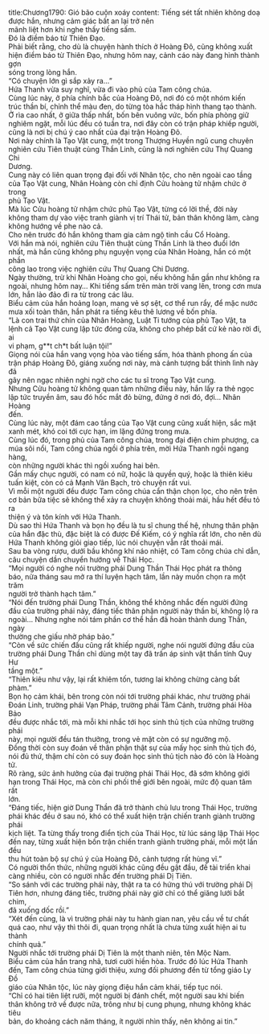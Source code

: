 title:Chương1790: Gió bão cuộn xoáy
content:
Tiếng sét tất nhiên không doạ được hắn, nhưng cảm giác bất an lại trở nên<br>mãnh liệt hơn khi nghe thấy tiếng sấm.<br>Đó là điềm báo từ Thiên Đạo.<br>Phải biết rằng, cho dù là chuyện hành thích ở Hoàng Đô, cũng không xuất<br>hiện điềm báo từ Thiên Đạo, nhưng hôm nay, cảnh cáo này đang hình thành gợn<br>sóng trong lòng hắn.<br>“Có chuyện lớn gì sắp xảy ra…”<br>Hứa Thanh vừa suy nghĩ, vừa đi vào phủ của Tam công chúa.<br>Cùng lúc này, ở phía chính bắc của Hoàng Đô, nơi đó có một nhóm kiến<br>trúc thần bí, chỉnh thể màu đen, do từng tòa hắc tháp hình thang tạo thành.<br>Ở rìa cao nhất, ở giữa thấp nhất, bốn bên vuông vức, bốn phía phòng giữ<br>nghiêm ngặt, mỗi lúc đều có tuần tra, nơi đây còn có trận pháp khiếp người,<br>cũng là nơi bị chú ý cao nhất của đại trận Hoàng Đô.<br>Nơi này chính là Tạo Vật cung, một trong Thượng Huyền ngũ cung chuyên<br>nghiên cứu Tiên thuật cùng Thần Linh, cũng là nơi nghiên cứu Thự Quang Chi<br>Dương.<br>Cung này có liên quan trọng đại đối với Nhân tộc, cho nên ngoài cao tầng<br>của Tạo Vật cung, Nhân Hoàng còn chỉ định Cửu hoàng tử nhậm chức ở trong<br>phủ Tạo Vật.<br>Mà lúc Cửu hoàng tử nhậm chức phủ Tạo Vật, từng có lời thề, đời này<br>không tham dự vào việc tranh giành vị trí Thái tử, bản thân không làm, càng<br>không hướng về phe nào cả.<br>Cho nên trước đó hắn không tham gia cảm ngộ tinh cầu Cổ Hoàng.<br>Với hắn mà nói, nghiên cứu Tiên thuật cùng Thần Linh là theo đuổi lớn<br>nhất, mà hắn cũng không phụ nguyện vọng của Nhân Hoàng, hắn có một phần<br>công lao trong việc nghiên cứu Thự Quang Chi Dương.<br>Ngày thường, trừ khi Nhân Hoàng cho gọi, nếu không hắn gần như không ra<br>ngoài, nhưng hôm nay… Khi tiếng sấm trên màn trời vang lên, trong cơn mưa<br>lớn, hắn lảo đảo đi ra từ trong các lâu.<br>Biểu cảm của hắn hoảng loạn, mang vẻ sợ sệt, cơ thể run rẩy, để mặc nước<br>mưa xối toàn thân, hắn phát ra tiếng kêu thê lương về bốn phía.<br>“Là con trai thứ chín của Nhân Hoàng, Luật Ti tướng của phủ Tạo Vật, ta<br>lệnh cả Tạo Vật cung lập tức đóng cửa, không cho phép bất cứ kẻ nào rời đi, ai<br>vi phạm, g**t ch*t bất luận tội!”<br>Giọng nói của hắn vang vọng hòa vào tiếng sấm, hóa thành phong ấn của<br>trận pháp Hoàng Đô, giáng xuống nơi này, mà cảnh tượng bất thình lình này đã<br>gây nên ngạc nhiên nghi ngờ cho các tu sĩ trong Tạo Vật cung.<br>Nhưng Cửu hoàng tử không quan tâm những điều này, hắn lấy ra thẻ ngọc<br>lập tức truyền âm, sau đó hốc mắt đỏ bừng, đứng ở nơi đó, đợi… Nhân Hoàng<br>đến.<br>Cùng lúc này, một đám cao tầng của Tạo Vật cung cũng xuất hiện, sắc mặt<br>xanh mét, khó coi tới cực hạn, im lặng đứng trong mưa.<br>Cùng lúc đó, trong phủ của Tam công chúa, trong đại điện chim phượng, ca<br>múa sôi nổi, Tam công chúa ngồi ở phía trên, mời Hứa Thanh ngồi ngang hàng,<br>còn những người khác thì ngồi xuống hai bên.<br>Gần mấy chục người, có nam có nữ, hoặc là quyền quý, hoặc là thiên kiêu<br>tuấn kiệt, còn có cả Mạnh Vân Bạch, trò chuyện rất vui.<br>Vì mỗi một người đều được Tam công chúa cẩn thận chọn lọc, cho nên trên<br>cơ bản bữa tiệc sẽ không thể xảy ra chuyện không thoải mái, hầu hết đều tỏ ra<br>thiện ý và tôn kính với Hứa Thanh.<br>Dù sao thì Hứa Thanh và bọn họ đều là tu sĩ chung thế hệ, nhưng thân phận<br>của hắn đặc thù, đặc biệt là có được Đế Kiếm, có ý nghĩa rất lớn, cho nên dù<br>Hứa Thanh không giỏi giao tiếp, lúc nói chuyện vẫn rất thoải mái.<br>Sau ba vòng rượu, dưới bầu không khí náo nhiệt, có Tam công chúa chỉ dẫn,<br>câu chuyện dần chuyển hướng về Thái Học.<br>“Mọi người có nghe nói trường phái Dung Thần Thái Học phát ra thông<br>báo, nửa tháng sau mở ra thí luyện hạch tâm, lần này muốn chọn ra một trăm<br>người trở thành hạch tâm.”<br>“Nói đến trường phái Dung Thần, không thể không nhắc đến người đứng<br>đầu của trường phái này, đáng tiếc thân phận người này thần bí, không lộ ra<br>ngoài… Nhưng nghe nói tám phần cơ thể hắn đã hoàn thành dung Thần, ngày<br>thường che giấu nhờ pháp bảo.”<br>“Còn về sức chiến đấu cũng rất khiếp người, nghe nói người đứng đầu của<br>trường phái Dung Thần chỉ dùng một tay đã trấn áp sinh vật thần tính Quy Hư<br>tầng một.”<br>“Thiên kiêu như vậy, lại rất khiêm tốn, tương lai không chừng càng bất<br>phàm.”<br>Bọn họ cảm khái, bên trong còn nói tới trường phái khác, như trường phái<br>Đoán Linh, trường phái Vạn Pháp, trường phái Tâm Cảnh, trường phái Hòa Bảo<br>đều được nhắc tới, mà mỗi khi nhắc tới học sinh thủ tịch của những trường phái<br>này, mọi người đều tán thưởng, trong vẻ mặt còn có sự ngưỡng mộ.<br>Đồng thời còn suy đoán về thân phận thật sự của mấy học sinh thủ tịch đó,<br>nói đủ thứ, thậm chí còn có suy đoán học sinh thủ tịch nào đó còn là Hoàng tử.<br>Rõ ràng, sức ảnh hưởng của đại trường phái Thái Học, đã sớm không giới<br>hạn trong Thái Học, mà còn chi phối thế giới bên ngoài, mức độ quan tâm rất<br>lớn.<br>“Đáng tiếc, hiện giờ Dung Thần đã trở thành chủ lưu trong Thái Học, trường<br>phái khác đều ở sau nó, khó có thể xuất hiện trận chiến tranh giành trường phái<br>kịch liệt. Ta từng thấy trong điển tịch của Thái Học, từ lúc sáng lập Thái Học<br>đến nay, từng xuất hiện bốn trận chiến tranh giành trường phái, mỗi một lần đều<br>thu hút toàn bộ sự chú ý của Hoàng Đô, cảnh tượng rất hùng vĩ.”<br>Có người thổn thức, những người khác cũng đều gật đầu, đề tài triển khai<br>càng nhiều, còn có người nhắc đến trường phái Dị Tiên.<br>“So sánh với các trường phái này, thật ra ta có hứng thú với trường phái Dị<br>Tiên hơn, nhưng đáng tiếc, trường phái này giờ chỉ có thể giăng lưới bắt chim,<br>đã xuống dốc rồi.”<br>“Xét đến cùng, là vì trường phái này tu hành gian nan, yêu cầu về tư chất<br>quá cao, như vậy thì thôi đi, quan trọng nhất là chưa từng xuất hiện ai tu thành<br>chính quả.”<br>Người nhắc tới trường phái Dị Tiên là một thanh niên, tên Mộc Nam.<br>Biểu cảm của hắn trang nhã, tươi cười hiền hòa. Trước đó lúc Hứa Thanh<br>đến, Tam công chúa từng giới thiệu, xưng đối phương đến từ tổng giáo Ly Đồ<br>giáo của Nhân tộc, lúc này giọng điệu hắn cảm khái, tiếp tục nói.<br>“Chỉ có hai tiên liệt rưỡi, một người bị đánh chết, một người sau khi biến<br>thân không trở về được nữa, trông như bị cung phụng, nhưng không khác tiêu<br>bản, do khoảng cách năm tháng, ít người nhìn thấy, nên không ai tin.”